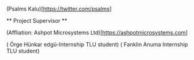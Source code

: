 (Psalms Kalu)[https://twitter.com/psalms]

** Project Supervisor **

(Affliation: Ashpot Microsystems Ltd)[https://ashpotmicrosystems.com]

( Örge Hünkar edgü-Internship TLU student)
( Fanklin Anuma  Internship TLU student)
